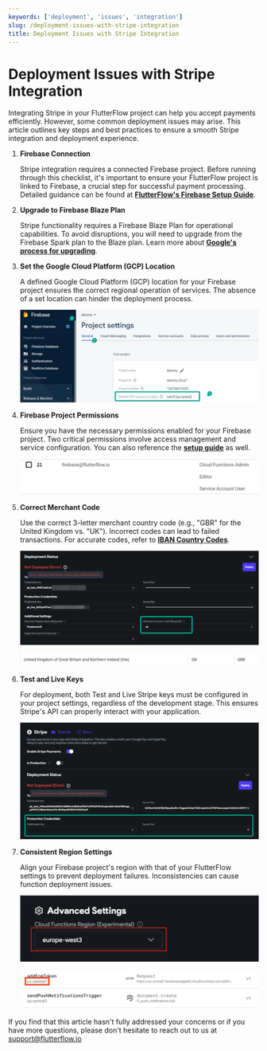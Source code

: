 ```yaml
---
keywords: ['deployment', 'issues', 'integration']
slug: /deployment-issues-with-stripe-integration
title: Deployment Issues with Stripe Integration
---
```

# Deployment Issues with Stripe Integration

Integrating Stripe in your FlutterFlow project can help you accept payments efficiently. However, some common deployment issues may arise. This article outlines key steps and best practices to ensure a smooth Stripe integration and deployment experience.

1. **Firebase Connection**

    Stripe integration requires a connected Firebase project. Before running through this checklist, it's important to ensure your FlutterFlow project is linked to Firebase, a crucial step for successful payment processing. Detailed guidance can be found at **[FlutterFlow's Firebase Setup Guide](/integrations/firebase/connect-to-firebase/#step-1-set-up-your-project)**.

2. **Upgrade to Firebase Blaze Plan**

    Stripe functionality requires a Firebase Blaze Plan for operational capabilities. To avoid disruptions, you will need to upgrade from the Firebase Spark plan to the Blaze plan. Learn more about **[Google's process for upgrading](https://firebase.google.com/docs/projects/billing/firebase-pricing-plans)**.

3. **Set the Google Cloud Platform (GCP) Location**

    A defined Google Cloud Platform (GCP) location for your Firebase project ensures the correct regional operation of services. The absence of a set location can hinder the deployment process.​

    ![](../assets/20250430121121827511.png)

4. **Firebase Project Permissions**

    Ensure you have the necessary permissions enabled for your Firebase project. Two critical permissions involve access management and service configuration. You can also reference the **[setup guide](/integrations/firebase/connect-to-firebase/#step-1-set-up-your-project)** as well.​

    ![](../assets/20250430121122068343.png)

5. **Correct Merchant Code**

    Use the correct 3-letter merchant country code (e.g., "GBR" for the United Kingdom vs. "UK"). Incorrect codes can lead to failed transactions. For accurate codes, refer to **[IBAN Country Codes](https://www.iban.com/country-codes)**.​

    ![](../assets/20250430121122307123.png)
    
    ![](../assets/20250430121122597517.png)

6.  **Test and Live Keys**

    For deployment, both Test and Live Stripe keys must be configured in your project settings, regardless of the development stage. This ensures Stripe's API can properly interact with your application.​

    ![](../assets/20250430121122925141.png)

7. **Consistent Region Settings**

    Align your Firebase project's region with that of your FlutterFlow settings to prevent deployment failures. Inconsistencies can cause function deployment issues.​
    
    ![](../assets/20250430121123230941.png)
    
    ![](../assets/20250430121123502329.png)

If you find that this article hasn't fully addressed your concerns or if you have more questions, please don't hesitate to reach out to us at support@flutterflow.io

​